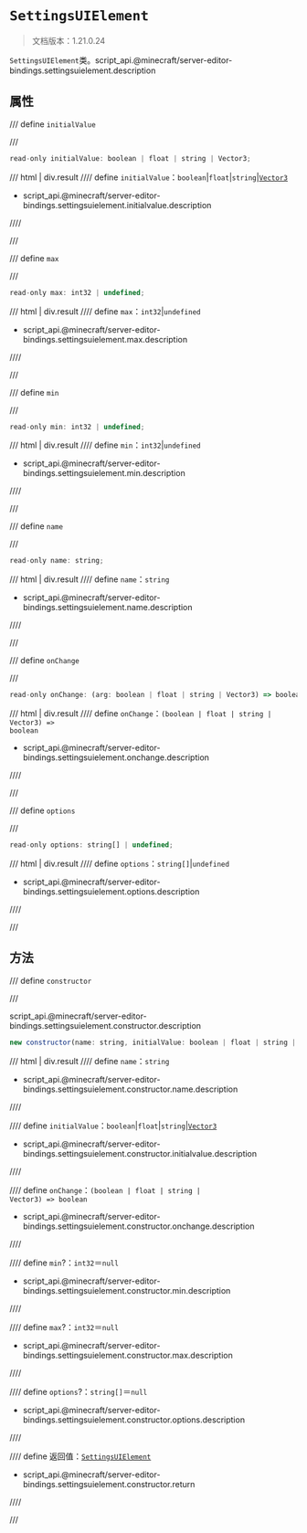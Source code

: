 # `SettingsUIElement`

> 文档版本：1.21.0.24

`SettingsUIElement`类。script_api.@minecraft/server-editor-bindings.settingsuielement.description

## 属性

/// define
`initialValue`


///

```js
read-only initialValue: boolean | float | string | Vector3;
```

/// html | div.result
//// define
`initialValue`：`boolean`|`float`|`string`|[`Vector3`](../../server/beta/vector3.md)

- script_api.@minecraft/server-editor-bindings.settingsuielement.initialvalue.description


////

///


/// define
`max`


///

```js
read-only max: int32 | undefined;
```

/// html | div.result
//// define
`max`：`int32`|`undefined`

- script_api.@minecraft/server-editor-bindings.settingsuielement.max.description


////

///


/// define
`min`


///

```js
read-only min: int32 | undefined;
```

/// html | div.result
//// define
`min`：`int32`|`undefined`

- script_api.@minecraft/server-editor-bindings.settingsuielement.min.description


////

///


/// define
`name`


///

```js
read-only name: string;
```

/// html | div.result
//// define
`name`：`string`

- script_api.@minecraft/server-editor-bindings.settingsuielement.name.description


////

///


/// define
`onChange`


///

```js
read-only onChange: (arg: boolean | float | string | Vector3) => boolean;
```

/// html | div.result
//// define
`onChange`：<code>(boolean | float | string | Vector3) =&gt; boolean</code>

- script_api.@minecraft/server-editor-bindings.settingsuielement.onchange.description


////

///


/// define
`options`


///

```js
read-only options: string[] | undefined;
```

/// html | div.result
//// define
`options`：`string[]`|`undefined`

- script_api.@minecraft/server-editor-bindings.settingsuielement.options.description


////

///


## 方法

/// define
`constructor`


///

script_api.@minecraft/server-editor-bindings.settingsuielement.constructor.description

```js
new constructor(name: string, initialValue: boolean | float | string | Vector3, onChange: (arg: boolean | float | string | Vector3) => boolean, min?: int32, max?: int32, options?: string[]): SettingsUIElement
```

/// html | div.result
//// define
`name`：`string`

- script_api.@minecraft/server-editor-bindings.settingsuielement.constructor.name.description


////

//// define
`initialValue`：`boolean`|`float`|`string`|[`Vector3`](../../server/beta/vector3.md)

- script_api.@minecraft/server-editor-bindings.settingsuielement.constructor.initialvalue.description


////

//// define
`onChange`：<code>(boolean | float | string | Vector3) =&gt; boolean</code>

- script_api.@minecraft/server-editor-bindings.settingsuielement.constructor.onchange.description


////

//// define
`min`?：`int32`＝`null`

- script_api.@minecraft/server-editor-bindings.settingsuielement.constructor.min.description


////

//// define
`max`?：`int32`＝`null`

- script_api.@minecraft/server-editor-bindings.settingsuielement.constructor.max.description


////

//// define
`options`?：`string[]`＝`null`

- script_api.@minecraft/server-editor-bindings.settingsuielement.constructor.options.description


////

//// define
返回值：[`SettingsUIElement`](./settingsuielement.md)

- script_api.@minecraft/server-editor-bindings.settingsuielement.constructor.return


////

///

